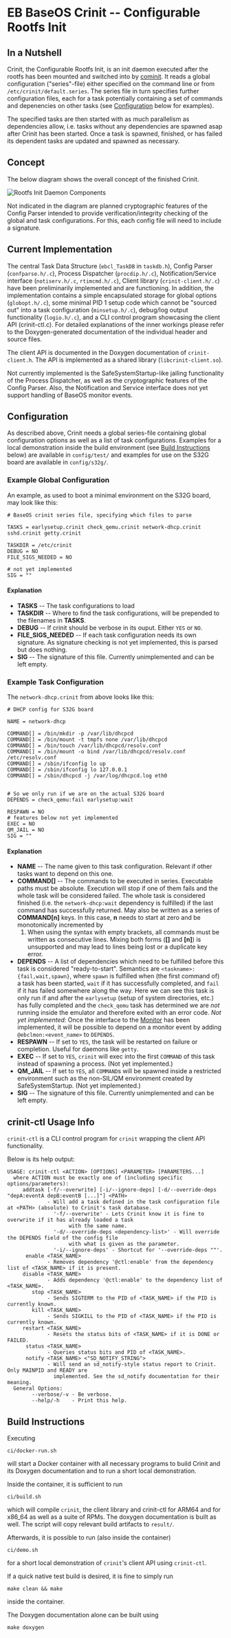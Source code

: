 # EB BaseOS Crinit -- Configurable Rootfs Init

## In a Nutshell
Crinit, the Configurable Rootfs Init, is an init daemon executed after the rootfs has been mounted and switched into by
[cominit](https://gitlabintern.emlix.com/elektrobit/base-os/eb-baseos-cominit). It reads a global configuration
("series"-file) either specified on the command line or from `/etc/crinit/default.series`. The series file in turn
specifies further configuration files, each for a task potentially containing a set of commands and depenencies on other
tasks (see [Configuration](#configuration) below for examples).

The specified tasks are then started with as much parallelism as dependencies allow, i.e. tasks without any dependencies
are spawned asap after Crinit has been started. Once a task is spawned, finished, or has failed its dependent tasks are
updated and spawned as necessary.

## Concept
The below diagram shows the overall concept of the finished Crinit.

![Rootfs Init Daemon Components](images/rootfs_init_comp.svg)

Not indicated in the diagram are planned cryptographic features of the Config Parser intended to provide
verification/integrity checking of the global and task configurations. For this, each config file will need to include a
signature.

## Current Implementation

The central Task Data Structure (`ebcl_TaskDB` in `taskdb.h`), Config Parser (`confparse.h/.c`), Process Dispatcher
(`procdip.h/.c`), Notification/Service interface (`notiserv.h/.c`, `rtimcmd.h/.c`), Client library
(`crinit-client.h/.c`) have been preliminarily implemented and are functioning. In addition, the implementation contains
a simple encapsulated storage for global options (`globopt.h/.c`), some minimal PID 1 setup code which cannot be
"sourced out" into a task configuration (`minsetup.h/.c`), debug/log output functionality (`logio.h/.c`), and a CLI
control program showcasing the client API (crinit-ctl.c). For detailed explanations of the inner workings please
refer to the Doxygen-generated documentation of the individual header and source files.

The client API is documented in the Doxygen documentation of `crinit-client.h`. The API is implemented as a shared
library (`libcrinit-client.so`).

Not currently implemented is the SafeSystemStartup-like jailing functionality of the Process Dispatcher, as well as the
cryptographic features of the Config Parser. Also, the Notification and Service interface does not yet support handling
of BaseOS monitor events.

## Configuration

As described above, Crinit needs a global series-file containing global configuration options as well as a list of task
configurations. Examples for a local demonstration inside the build environment (see [Build
Instructions](#build-instructions) below) are available in `config/test/` and examples for use on the S32G board are
available in `config/s32g/`.

### Example Global Configuration
An example, as used to boot a minimal environment on the S32G board, may look like this:
```
# BaseOS crinit series file, specifying which files to parse

TASKS = earlysetup.crinit check_qemu.crinit network-dhcp.crinit sshd.crinit getty.crinit

TASKDIR = /etc/crinit
DEBUG = NO
FILE_SIGS_NEEDED = NO

# not yet implemented
SIG = ""
```
#### Explanation
- **TASKS** -- The task configurations to load
- **TASKDIR** -- Where to find the task configurations, will be prepended to the filenames in **TASKS**.
- **DEBUG** -- If crinit should be verbose in its ouput. Either `YES` or `NO`.
- **FILE_SIGS_NEEDED** -- If each task configuration needs its own signature. As signature checking is not yet
  implemented, this is parsed but does nothing.
- **SIG** -- The signature of this file. Currently unimplemented and can be left empty.

### Example Task Configuration
The `network-dhcp.crinit` from above looks like this:
```
# DHCP config for S32G board

NAME = network-dhcp

COMMAND[] = /bin/mkdir -p /var/lib/dhcpcd
COMMAND[] = /bin/mount -t tmpfs none /var/lib/dhcpcd
COMMAND[] = /bin/touch /var/lib/dhcpcd/resolv.conf
COMMAND[] = /bin/mount -o bind /var/lib/dhcpcd/resolv.conf /etc/resolv.conf
COMMAND[] = /sbin/ifconfig lo up
COMMAND[] = /sbin/ifconfig lo 127.0.0.1
COMMAND[] = /sbin/dhcpcd -j /var/log/dhcpcd.log eth0


# So we only run if we are on the actual S32G board
DEPENDS = check_qemu:fail earlysetup:wait

RESPAWN = NO
# features below not yet implemented
EXEC = NO
QM_JAIL = NO
SIG = ""
```
#### Explanation
- **NAME** -- The name given to this task configuration. Relevant if other tasks want to depend on this one.
- **COMMAND[]** -- The commands to be executed in series. Executable paths must be absolute. Execution will stop if
  one of them fails and the whole task will be considered failed. The whole task is considered finished (i.e.
  the `network-dhcp:wait` dependency is fulfilled) if the last command has successfully returned. May also be written
  as a series of **COMMAND[n]** keys. In this case, **n** needs to start at zero and be monotonically incremented by
  1. When using the syntax with empty brackets, all commands must be written as consecutive lines. Mixing both 
  forms (**[]** and **[n]**) is unsupported and may lead to lines being lost or a duplicate key error.
- **DEPENDS** -- A list of dependencies which need to be fulfilled before this task is considered "ready-to-start".
  Semantics are `<taskname>:{fail,wait,spawn}`, where `spawn` is fulfilled when (the first command of) a task has been
  started, `wait` if it has successfully completed, and `fail` if it has failed somewhere along the way. Here we can see
  this task is only run if and after the `earlysetup` (setup of system directories, etc.) has fully completed and the
  `check_qemu` task has determined we are _not_ running inside the emulator and therefore exited with an error code.
  _Not yet implemented:_ Once the interface to the
  [Monitor](https://gitlabintern.emlix.com/elektrobit/base-os/corbos-tools) has been implemented, it will be possible to
  depend on a monitor event by adding `@ebclmon:<event_name>` to `DEPENDS`.
- **RESPAWN** -- If set to `YES`, the task will be restarted on failure or completion. Useful for daemons like `getty`.
- **EXEC** -- If set to `YES`, `crinit` will exec into the first `COMMAND` of this task instead of spawning a process.
  (Not yet implemented.)
- **QM_JAIL** -- If set to `YES`, all `COMMAND`s will be spawned inside a restricted environment such as the non-SIL/QM
  environment created by SafeSystemStartup. (Not yet implemented.)
- **SIG** -- The signature of this file. Currently unimplemented and can be left empty.

## crinit-ctl Usage Info

`crinit-ctl` is a CLI control program for `crinit` wrapping the client API functionality.

Below is its help output:
```
USAGE: crinit-ctl <ACTION> [OPTIONS] <PARAMETER> [PARAMETERS...]
  where ACTION must be exactly one of (including specific options/parameters):
     addtask [-f/--overwrite] [-i/--ignore-deps] [-d/--override-deps "depA:eventA depB:eventB [...]"] <PATH>
             - Will add a task defined in the task configuration file at <PATH> (absolute) to Crinit's task database.
               '-f/--overwrite' - Lets Crinit know it is fine to overwrite if it has already loaded a task
                    with the same name.
               '-d/--override-deps <dependency-list>' - Will override the DEPENDS field of the config file
                    with what is given as the parameter.
               '-i/--ignore-deps' - Shortcut for '--override-deps ""'.
      enable <TASK_NAME>
             - Removes dependency '@ctl:enable' from the dependency list of <TASK_NAME> if it is present.
     disable <TASK_NAME>
             - Adds dependency '@ctl:enable' to the dependency list of <TASK_NAME>.
        stop <TASK_NAME>
             - Sends SIGTERM to the PID of <TASK_NAME> if the PID is currently known.
        kill <TASK_NAME>
             - Sends SIGKILL to the PID of <TASK_NAME> if the PID is currently known.
     restart <TASK_NAME>
             - Resets the status bits of <TASK_NAME> if it is DONE or FAILED.
      status <TASK_NAME>
             - Queries status bits and PID of <TASK_NAME>.
      notify <TASK_NAME> <"SD_NOTIFY_STRING">
             - Will send an sd_notify-style status report to Crinit. Only MAINPID and READY are
               implemented. See the sd_notify documentation for their meaning.
  General Options:
        --verbose/-v - Be verbose.
        --help/-h    - Print this help.
```

## Build Instructions
Executing
```
ci/docker-run.sh
```
will start a Docker container with all necessary programs to build Crinit and its Doxygen documentation and to run a
short local demonstration.

Inside the container, it is sufficient to run
```
ci/build.sh
```
which will compile `crinit`, the client library and crinit-ctl for ARM64 and for x86_64 as well as a suite of RPMs. The
doxygen documentation is built as well. The script will copy relevant build artifacts to `result/`.

Afterwards, it is possible to run (also inside the container)
```
ci/demo.sh
```
for a short local demonstration of `crinit`'s client API using `crinit-ctl`.

If a quick native test build is desired, it is fine to simply run
```
make clean && make
```
inside the container.

The Doxygen documentation alone can be built using
```
make doxygen
```
